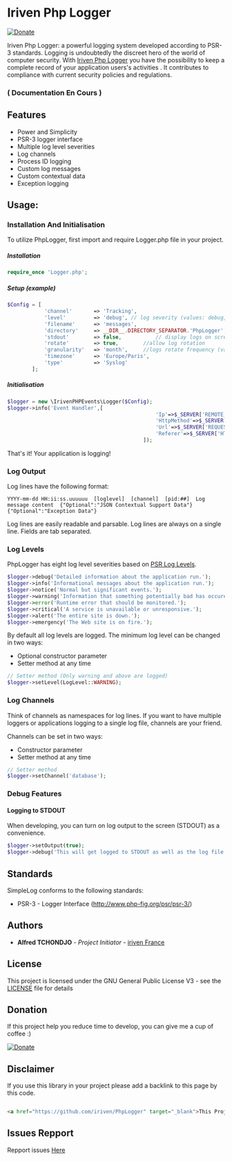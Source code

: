 # Iriven Php Logger
[![Donate](https://img.shields.io/badge/Donate-PayPal-green.svg)](https://www.paypal.com/cgi-bin/webscr?cmd=_s-xclick&hosted_button_id=XDCFPNTKUC4TU)

Iriven Php Logger: a powerful logging system developed according to PSR-3 standards.
Logging is undoubtedly the discreet hero of the world of computer security.
With [Iriven Php Logger](https://github.com/iriven/PhpLogger) you have the possibility to keep a complete record of your application users's activities .
It contributes to compliance with current security policies and regulations.


### ( Documentation En Cours )

## Features

 * Power and Simplicity
 * PSR-3 logger interface
 * Multiple log level severities
 * Log channels
 * Process ID logging
 * Custom log messages
 * Custom contextual data
 * Exception logging

## Usage:

### Installation And Initialisation

To utilize PhpLogger, first import and require Logger.php file in your project.

##### Installation
```php
require_once 'Logger.php';
```


##### Setup (example)

```php
$Config = [
            'channel'       => 'Tracking',
            'level'         => 'debug', // log severity (values: debug, info, notice, warning, error, critical, alert, emergency)
            'filename'      => 'messages',
            'directory'     => __DIR__.DIRECTORY_SEPARATOR.'PhpLogger',
            'stdout'        => false,           // display logs on screen or not (values: false, true)
            'rotate'        => true, 		//allow log rotation
            'granularity'   => 'month', 	//logs rotate frequency (values: day, week, month, year)
            'timezone'      => 'Europe/Paris',
            'type'          => 'Syslog'
        ];
```
##### Initialisation

```php
$logger = new \IrivenPHPEvents\Logger($Config);
$logger->info('Event Handler',[
                                                'Ip'=>$_SERVER['REMOTE_ADDR'],
                                                'HttpMethod'=>$_SERVER['REQUEST_METHOD'],
                                                'Url'=>$_SERVER['REQUEST_URI'],
                                                'Referer'=>$_SERVER['HTTP_REFERER']?:null
                                            ]);
```
That's it! Your application is logging!


### Log Output
Log lines have the following format:
```
YYYY-mm-dd HH:ii:ss.uuuuuu  [loglevel]  [channel]  [pid:##]  Log message content  {"Optional":"JSON Contextual Support Data"}  {"Optional":"Exception Data"}
```

Log lines are easily readable and parsable. Log lines are always on a single line. Fields are tab separated.

### Log Levels

PhpLogger has eight log level severities based on [PSR Log Levels](http://www.php-fig.org/psr/psr-3/#psrlogloglevel).

```php
$logger->debug('Detailed information about the application run.');
$logger->info('Informational messages about the application run.');
$logger->notice('Normal but significant events.');
$logger->warning('Information that something potentially bad has occured.');
$logger->error('Runtime error that should be monitored.');
$logger->critical('A service is unavailable or unresponsive.');
$logger->alert('The entire site is down.');
$logger->emergency('The Web site is on fire.');
```

By default all log levels are logged. The minimum log level can be changed in two ways:
 * Optional constructor parameter
 * Setter method at any time

```php
// Setter method (Only warning and above are logged)
$logger->setLevel(LogLevel::WARNING);
```
### Log Channels
Think of channels as namespaces for log lines. If you want to have multiple loggers or applications logging to a single log file, channels are your friend.

Channels can be set in two ways:
 * Constructor parameter
 * Setter method at any time
```php
// Setter method
$logger->setChannel('database');
```
### Debug Features
#### Logging to STDOUT
When developing, you can turn on log output to the screen (STDOUT) as a convenience.

```php
$logger->setOutput(true);
$logger->debug('This will get logged to STDOUT as well as the log file.');
```
## Standards

SimpleLog conforms to the following standards:

 * PSR-3 - Logger Interface (http://www.php-fig.org/psr/psr-3/)
 

## Authors

* **Alfred TCHONDJO** - *Project Initiator* - [iriven France](https://www.facebook.com/Tchalf)

## License

This project is licensed under the GNU General Public License V3 - see the [LICENSE](LICENSE) file for details

## Donation

If this project help you reduce time to develop, you can give me a cup of coffee :)

[![Donate](https://img.shields.io/badge/Donate-PayPal-green.svg)](https://www.paypal.com/cgi-bin/webscr?cmd=_s-xclick&hosted_button_id=XDCFPNTKUC4TU)

## Disclaimer

If you use this library in your project please add a backlink to this page by this code.

```html

<a href="https://github.com/iriven/PhpLogger" target="_blank">This Project Uses Alfred's TCHONDJO  PhpLogger Library.</a>
```
## Issues Repport
Repport issues [Here](https://github.com/iriven/PhpLogger/issues)
